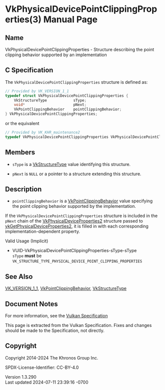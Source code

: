 # VkPhysicalDevicePointClippingProperties(3) Manual Page

## Name

VkPhysicalDevicePointClippingProperties - Structure describing the point
clipping behavior supported by an implementation



## <a href="#_c_specification" class="anchor"></a>C Specification

The `VkPhysicalDevicePointClippingProperties` structure is defined as:

``` c
// Provided by VK_VERSION_1_1
typedef struct VkPhysicalDevicePointClippingProperties {
    VkStructureType            sType;
    void*                      pNext;
    VkPointClippingBehavior    pointClippingBehavior;
} VkPhysicalDevicePointClippingProperties;
```

or the equivalent

``` c
// Provided by VK_KHR_maintenance2
typedef VkPhysicalDevicePointClippingProperties VkPhysicalDevicePointClippingPropertiesKHR;
```

## <a href="#_members" class="anchor"></a>Members

- `sType` is a [VkStructureType](https://registry.khronos.org/vulkan/specs/1.3-extensions/man/html/VkStructureType.html) value identifying
  this structure.

- `pNext` is `NULL` or a pointer to a structure extending this
  structure.

## <a href="#_description" class="anchor"></a>Description

- <span id="extension-limits-pointClipping"></span>
  `pointClippingBehavior` is a
  [VkPointClippingBehavior](https://registry.khronos.org/vulkan/specs/1.3-extensions/man/html/VkPointClippingBehavior.html) value
  specifying the point clipping behavior supported by the
  implementation.

If the `VkPhysicalDevicePointClippingProperties` structure is included
in the `pNext` chain of the
[VkPhysicalDeviceProperties2](https://registry.khronos.org/vulkan/specs/1.3-extensions/man/html/VkPhysicalDeviceProperties2.html)
structure passed to
[vkGetPhysicalDeviceProperties2](https://registry.khronos.org/vulkan/specs/1.3-extensions/man/html/vkGetPhysicalDeviceProperties2.html),
it is filled in with each corresponding implementation-dependent
property.

Valid Usage (Implicit)

- <a href="#VUID-VkPhysicalDevicePointClippingProperties-sType-sType"
  id="VUID-VkPhysicalDevicePointClippingProperties-sType-sType"></a>
  VUID-VkPhysicalDevicePointClippingProperties-sType-sType  
  `sType` **must** be
  `VK_STRUCTURE_TYPE_PHYSICAL_DEVICE_POINT_CLIPPING_PROPERTIES`

## <a href="#_see_also" class="anchor"></a>See Also

[VK_VERSION_1_1](https://registry.khronos.org/vulkan/specs/1.3-extensions/man/html/VK_VERSION_1_1.html),
[VkPointClippingBehavior](https://registry.khronos.org/vulkan/specs/1.3-extensions/man/html/VkPointClippingBehavior.html),
[VkStructureType](https://registry.khronos.org/vulkan/specs/1.3-extensions/man/html/VkStructureType.html)

## <a href="#_document_notes" class="anchor"></a>Document Notes

For more information, see the <a
href="https://registry.khronos.org/vulkan/specs/1.3-extensions/html/vkspec.html#VkPhysicalDevicePointClippingProperties"
target="_blank" rel="noopener">Vulkan Specification</a>

This page is extracted from the Vulkan Specification. Fixes and changes
should be made to the Specification, not directly.

## <a href="#_copyright" class="anchor"></a>Copyright

Copyright 2014-2024 The Khronos Group Inc.

SPDX-License-Identifier: CC-BY-4.0

Version 1.3.290  
Last updated 2024-07-11 23:39:16 -0700
